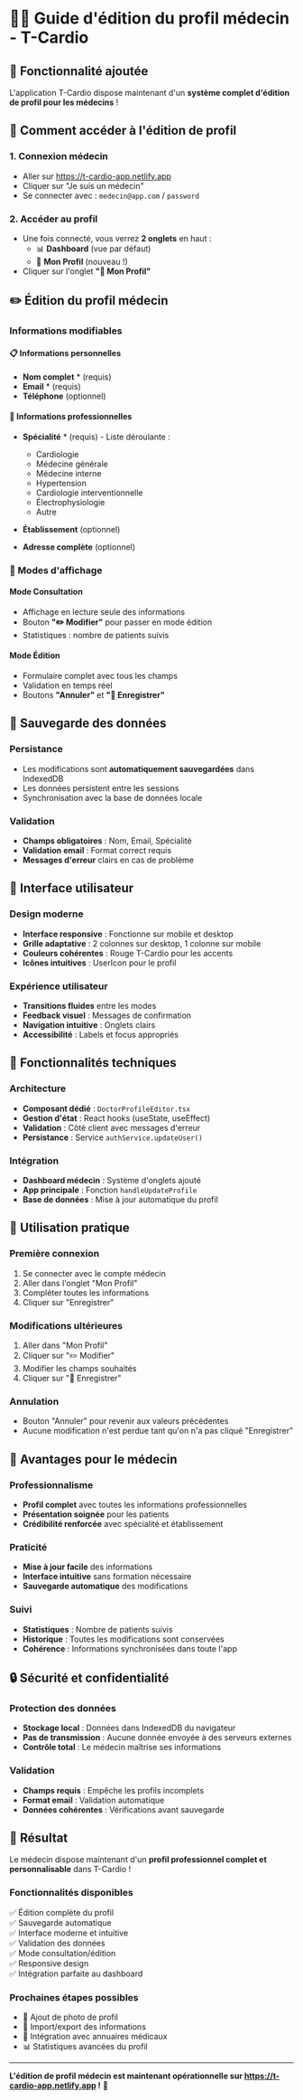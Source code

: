 # 👨‍⚕️ Guide d'édition du profil médecin - T-Cardio

## 🎯 Fonctionnalité ajoutée

L'application T-Cardio dispose maintenant d'un **système complet d'édition de profil pour les médecins** !

## 🚀 Comment accéder à l'édition de profil

### 1. Connexion médecin
- Aller sur https://t-cardio-app.netlify.app
- Cliquer sur "Je suis un médecin"
- Se connecter avec : `medecin@app.com` / `password`

### 2. Accéder au profil
- Une fois connecté, vous verrez **2 onglets** en haut :
  - 📊 **Dashboard** (vue par défaut)
  - 👤 **Mon Profil** (nouveau !)
- Cliquer sur l'onglet **"👤 Mon Profil"**

## ✏️ Édition du profil médecin

### Informations modifiables

#### 📋 **Informations personnelles**
- **Nom complet** * (requis)
- **Email** * (requis) 
- **Téléphone** (optionnel)

#### 🏥 **Informations professionnelles**
- **Spécialité** * (requis) - Liste déroulante :
  - Cardiologie
  - Médecine générale
  - Médecine interne
  - Hypertension
  - Cardiologie interventionnelle
  - Électrophysiologie
  - Autre

- **Établissement** (optionnel)
- **Adresse complète** (optionnel)

### 🔄 Modes d'affichage

#### Mode Consultation
- Affichage en lecture seule des informations
- Bouton **"✏️ Modifier"** pour passer en mode édition
- Statistiques : nombre de patients suivis

#### Mode Édition
- Formulaire complet avec tous les champs
- Validation en temps réel
- Boutons **"Annuler"** et **"💾 Enregistrer"**

## 💾 Sauvegarde des données

### Persistance
- Les modifications sont **automatiquement sauvegardées** dans IndexedDB
- Les données persistent entre les sessions
- Synchronisation avec la base de données locale

### Validation
- **Champs obligatoires** : Nom, Email, Spécialité
- **Validation email** : Format correct requis
- **Messages d'erreur** clairs en cas de problème

## 🎨 Interface utilisateur

### Design moderne
- **Interface responsive** : Fonctionne sur mobile et desktop
- **Grille adaptative** : 2 colonnes sur desktop, 1 colonne sur mobile
- **Couleurs cohérentes** : Rouge T-Cardio pour les accents
- **Icônes intuitives** : UserIcon pour le profil

### Expérience utilisateur
- **Transitions fluides** entre les modes
- **Feedback visuel** : Messages de confirmation
- **Navigation intuitive** : Onglets clairs
- **Accessibilité** : Labels et focus appropriés

## 🔧 Fonctionnalités techniques

### Architecture
- **Composant dédié** : `DoctorProfileEditor.tsx`
- **Gestion d'état** : React hooks (useState, useEffect)
- **Validation** : Côté client avec messages d'erreur
- **Persistance** : Service `authService.updateUser()`

### Intégration
- **Dashboard médecin** : Système d'onglets ajouté
- **App principale** : Fonction `handleUpdateProfile`
- **Base de données** : Mise à jour automatique du profil

## 📱 Utilisation pratique

### Première connexion
1. Se connecter avec le compte médecin
2. Aller dans l'onglet "Mon Profil"
3. Compléter toutes les informations
4. Cliquer sur "Enregistrer"

### Modifications ultérieures
1. Aller dans "Mon Profil"
2. Cliquer sur "✏️ Modifier"
3. Modifier les champs souhaités
4. Cliquer sur "💾 Enregistrer"

### Annulation
- Bouton "Annuler" pour revenir aux valeurs précédentes
- Aucune modification n'est perdue tant qu'on n'a pas cliqué "Enregistrer"

## 🎯 Avantages pour le médecin

### Professionnalisme
- **Profil complet** avec toutes les informations professionnelles
- **Présentation soignée** pour les patients
- **Crédibilité renforcée** avec spécialité et établissement

### Praticité
- **Mise à jour facile** des informations
- **Interface intuitive** sans formation nécessaire
- **Sauvegarde automatique** des modifications

### Suivi
- **Statistiques** : Nombre de patients suivis
- **Historique** : Toutes les modifications sont conservées
- **Cohérence** : Informations synchronisées dans toute l'app

## 🔒 Sécurité et confidentialité

### Protection des données
- **Stockage local** : Données dans IndexedDB du navigateur
- **Pas de transmission** : Aucune donnée envoyée à des serveurs externes
- **Contrôle total** : Le médecin maîtrise ses informations

### Validation
- **Champs requis** : Empêche les profils incomplets
- **Format email** : Validation automatique
- **Données cohérentes** : Vérifications avant sauvegarde

## 🎉 Résultat

Le médecin dispose maintenant d'un **profil professionnel complet et personnalisable** dans T-Cardio !

### Fonctionnalités disponibles
✅ Édition complète du profil  
✅ Sauvegarde automatique  
✅ Interface moderne et intuitive  
✅ Validation des données  
✅ Mode consultation/édition  
✅ Responsive design  
✅ Intégration parfaite au dashboard  

### Prochaines étapes possibles
- 📸 Ajout de photo de profil
- 📄 Import/export des informations
- 🔗 Intégration avec annuaires médicaux
- 📊 Statistiques avancées du profil

---

**L'édition de profil médecin est maintenant opérationnelle sur https://t-cardio-app.netlify.app !** 🚀
